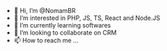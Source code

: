 - 👋 Hi, I’m @NomamBR
- 👀 I’m interested in PHP, JS, TS, React and Node.JS
- 🌱 I’m currently learning softwares
- 💞️ I’m looking to collaborate on CRM
- 📫 How to reach me ...

<!---
NomamBR/NomamBR is a ✨ special ✨ repository because its `README.md` (this file) appears on your GitHub profile.
You can click the Preview link to take a look at your changes.
--->
